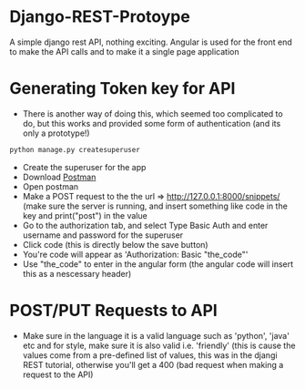 # Django-REST-Protoype
A simple django rest API, nothing exciting. Angular is used for the front end to make the API calls and to make it a single page application

# Generating Token key for API
- There is another way of doing this, which seemed too complicated to do, but     this works and provided some form of authentication (and its only a             prototype!)
```bash
python manage.py createsuperuser
```
- Create the superuser for the app
- Download [Postman](https://www.getpostman.com/apps)
- Open postman
- Make a POST request to the the url => http://127.0.0.1:8000/snippets/ (make     sure the server is running, and insert something like code in the key and       print("post") in the value
- Go to the authorization tab, and select Type Basic Auth and enter username 
  and password for the superuser
- Click code (this is directly below the save button)
- You're code will appear as 'Authorization: Basic "the_code"'
- Use "the_code" to enter in the angular form (the angular code will insert this as a 
  nescessary header) 

# POST/PUT Requests to API
- Make sure in the language it is a valid language such as 'python', 'java' etc and for style, make sure it is also valid i.e. 'friendly' (this is cause the values come from a pre-defined list of values, this was in the djangi REST tutorial, otherwise you'll get a 400 (bad request when making a request to the API)
